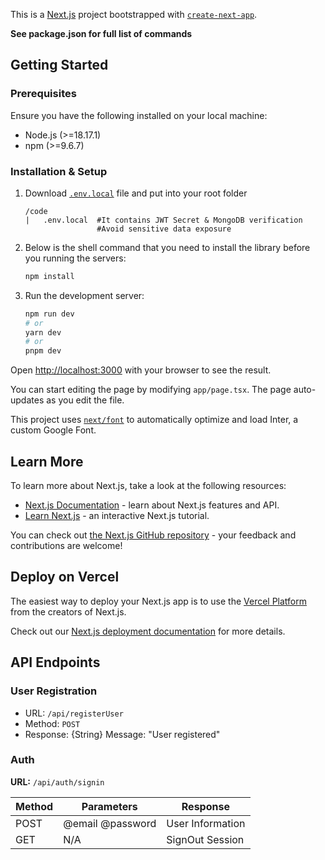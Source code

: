 This is a [Next.js](https://nextjs.org/) project bootstrapped with [`create-next-app`](https://github.com/vercel/next.js/tree/canary/packages/create-next-app).

**See package.json for full list of commands**

## Getting Started

### Prerequisites

Ensure you have the following installed on your local machine:

- Node.js (>=18.17.1)
- npm (>=9.6.7)

### Installation & Setup

1. Download [`.env.local`](https://drive.google.com/drive/folders/1Mx231NNCxOlgj50SCO9v4FwHHe73eDxR?usp=drive_link) file and put into your root folder

   ```
   /code
   |   .env.local  #It contains JWT Secret & MongoDB verification
                   #Avoid sensitive data exposure
   ```

2. Below is the shell command that you need to install the library before you running the servers:
   ```sh
   npm install
   ```
3. Run the development server:

   ```bash
   npm run dev
   # or
   yarn dev
   # or
   pnpm dev
   ```

Open [http://localhost:3000](http://localhost:3000) with your browser to see the result.

You can start editing the page by modifying `app/page.tsx`. The page auto-updates as you edit the file.

This project uses [`next/font`](https://nextjs.org/docs/basic-features/font-optimization) to automatically optimize and load Inter, a custom Google Font.

## Learn More

To learn more about Next.js, take a look at the following resources:

- [Next.js Documentation](https://nextjs.org/docs) - learn about Next.js features and API.
- [Learn Next.js](https://nextjs.org/learn) - an interactive Next.js tutorial.

You can check out [the Next.js GitHub repository](https://github.com/vercel/next.js/) - your feedback and contributions are welcome!

## Deploy on Vercel

The easiest way to deploy your Next.js app is to use the [Vercel Platform](https://vercel.com/new?utm_medium=default-template&filter=next.js&utm_source=create-next-app&utm_campaign=create-next-app-readme) from the creators of Next.js.

Check out our [Next.js deployment documentation](https://nextjs.org/docs/deployment) for more details.

## API Endpoints

### User Registration

- URL: `/api/registerUser `
- Method: `POST`
- Response: {String} Message: "User registered"

### Auth

**URL:** `/api/auth/signin`

| Method | Parameters       | Response         |
| ------ | ---------------- | ---------------- |
| POST   | @email @password | User Information |
| GET    | N/A              | SignOut Session  |

